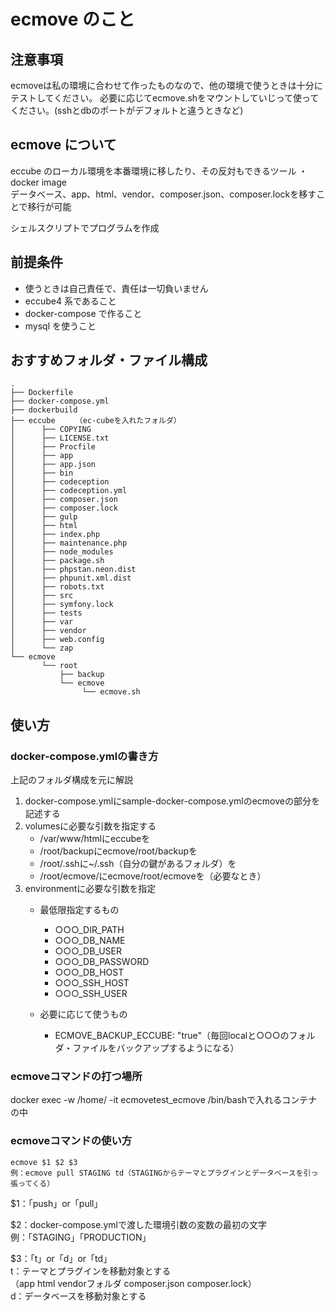 # ecmove のこと

## 注意事項

ecmoveは私の環境に合わせて作ったものなので、他の環境で使うときは十分にテストしてください。
必要に応じてecmove.shをマウントしていじって使ってください。(sshとdbのポートがデフォルトと違うときなど)

## ecmove について

eccube のローカル環境を本番環境に移したり、その反対もできるツール ・docker image  
データベース、app、html、vendor、composer.json、composer.lockを移すことで移行が可能

シェルスクリプトでプログラムを作成

## 前提条件

- 使うときは自己責任で、責任は一切負いません
- eccube4 系であること
- docker-compose で作ること
- mysql を使うこと

## おすすめフォルダ・ファイル構成

```
.
├── Dockerfile
├── docker-compose.yml
├── dockerbuild
├── eccube  　　（ec-cubeを入れたフォルダ）
│      ├── COPYING
│      ├── LICENSE.txt
│      ├── Procfile
│      ├── app
│      ├── app.json
│      ├── bin
│      ├── codeception
│      ├── codeception.yml
│      ├── composer.json
│      ├── composer.lock
│      ├── gulp
│      ├── html
│      ├── index.php
│      ├── maintenance.php
│      ├── node_modules
│      ├── package.sh
│      ├── phpstan.neon.dist
│      ├── phpunit.xml.dist
│      ├── robots.txt
│      ├── src
│      ├── symfony.lock
│      ├── tests
│      ├── var
│      ├── vendor
│      ├── web.config
│      └── zap
└── ecmove
       └── root
           ├── backup
           └── ecmove
                └── ecmove.sh
```

## 使い方

### docker-compose.ymlの書き方
上記のフォルダ構成を元に解説  

1. docker-compose.ymlにsample-docker-compose.ymlのecmoveの部分を記述する
1. volumesに必要な引数を指定する  
    - /var/www/htmlにeccubeを  
    - /root/backupにecmove/root/backupを  
    - /root/.sshに~/.ssh（自分の鍵があるフォルダ）を  
    - /root/ecmove/にecmove/root/ecmoveを（必要なとき）
1. environmentに必要な引数を指定
    - 最低限指定するもの
        - ○○○_DIR_PATH
        - ○○○_DB_NAME
        - ○○○_DB_USER
        - ○○○_DB_PASSWORD
        - ○○○_DB_HOST
        - ○○○_SSH_HOST
        - ○○○_SSH_USER

    - 必要に応じて使うもの
        - ECMOVE_BACKUP_ECCUBE: "true"（毎回localと○○○のフォルダ・ファイルをバックアップするようになる）

### ecmoveコマンドの打つ場所
docker exec -w /home/ -it ecmovetest_ecmove /bin/bashで入れるコンテナの中

### ecmoveコマンドの使い方
```
ecmove $1 $2 $3
例：ecmove pull STAGING td（STAGINGからテーマとプラグインとデータベースを引っ張ってくる）
```
$1：「push」or「pull」

$2：docker-compose.ymlで渡した環境引数の変数の最初の文字  
例：「STAGING」「PRODUCTION」  
  
$3：「t」or「d」or「td」  
t：テーマとプラグインを移動対象とする  
（app html vendorフォルダ composer.json composer.lock）  
d：データベースを移動対象とする